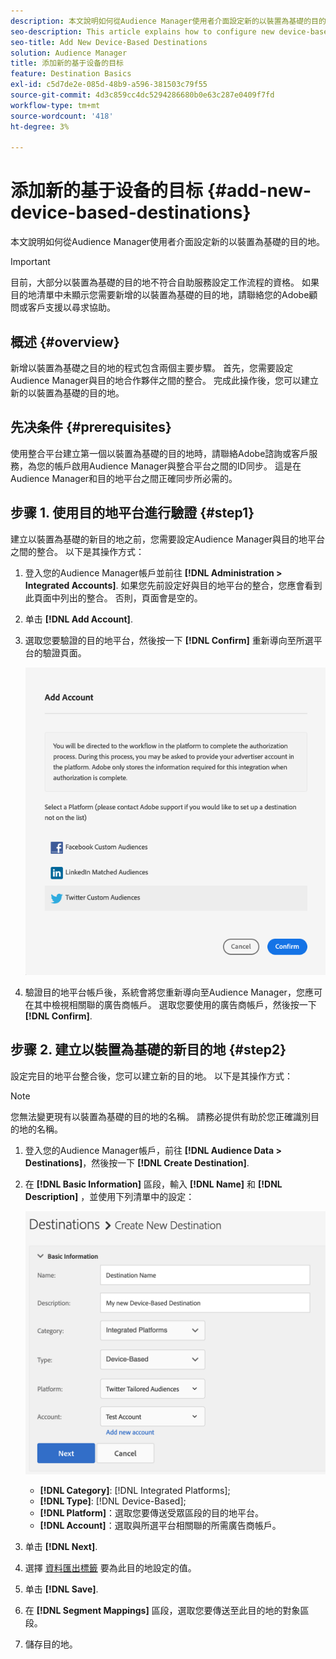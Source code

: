 ```yaml
---
description: 本文說明如何從Audience Manager使用者介面設定新的以裝置為基礎的目的地。
seo-description: This article explains how to configure new device-based destinations from the Audience Manager user interface.
seo-title: Add New Device-Based Destinations
solution: Audience Manager
title: 添加新的基于设备的目标
feature: Destination Basics
exl-id: c5d7de2e-085d-48b9-a596-381503c79f55
source-git-commit: 4d3c859cc4dc5294286680b0e63c287e0409f7fd
workflow-type: tm+mt
source-wordcount: '418'
ht-degree: 3%

---
```


# 添加新的基于设备的目标 {#add-new-device-based-destinations}

本文說明如何從Audience Manager使用者介面設定新的以裝置為基礎的目的地。

>[!IMPORTANT]
>
>目前，大部分以裝置為基礎的目的地不符合自助服務設定工作流程的資格。 如果目的地清單中未顯示您需要新增的以裝置為基礎的目的地，請聯絡您的Adobe顧問或客戶支援以尋求協助。

## 概述 {#overview}

新增以裝置為基礎之目的地的程式包含兩個主要步驟。 首先，您需要設定Audience Manager與目的地合作夥伴之間的整合。 完成此操作後，您可以建立新的以裝置為基礎的目的地。

## 先决条件 {#prerequisites}

使用整合平台建立第一個以裝置為基礎的目的地時，請聯絡Adobe諮詢或客戶服務，為您的帳戶啟用Audience Manager與整合平台之間的ID同步。 這是在Audience Manager和目的地平台之間正確同步所必需的。

## 步骤 1. 使用目的地平台進行驗證 {#step1}

建立以裝置為基礎的新目的地之前，您需要設定Audience Manager與目的地平台之間的整合。 以下是其操作方式：

1. 登入您的Audience Manager帳戶並前往 **[!DNL Administration > Integrated Accounts]**. 如果您先前設定好與目的地平台的整合，您應會看到此頁面中列出的整合。 否則，頁面會是空的。
1. 单击 **[!DNL Add Account]**.
1. 選取您要驗證的目的地平台，然後按一下 **[!DNL Confirm]** 重新導向至所選平台的驗證頁面。

   ![整合平台](assets/dbd-integrated-platforms.png)

1. 驗證目的地平台帳戶後，系統會將您重新導向至Audience Manager，您應可在其中檢視相關聯的廣告商帳戶。 選取您要使用的廣告商帳戶，然後按一下 **[!DNL Confirm]**.

## 步骤 2. 建立以裝置為基礎的新目的地 {#step2}

設定完目的地平台整合後，您可以建立新的目的地。 以下是其操作方式：

>[!NOTE]
>
>您無法變更現有以裝置為基礎的目的地的名稱。 請務必提供有助於您正確識別目的地的名稱。

1. 登入您的Audience Manager帳戶，前往 **[!DNL Audience Data > Destinations]**，然後按一下 **[!DNL Create Destination]**.
1. 在 **[!DNL Basic Information]** 區段，輸入 **[!DNL Name]** 和 **[!DNL Description]** ，並使用下列清單中的設定：

   ![設定](assets/dbd-new-basic.png)

   * **[!DNL Category]**: [!DNL Integrated Platforms];
   * **[!DNL Type]**: [!DNL Device-Based];
   * **[!DNL Platform]**：選取您要傳送受眾區段的目的地平台。
   * **[!DNL Account]**：選取與所選平台相關聯的所需廣告商帳戶。
1. 单击 **[!DNL Next]**.
1. 選擇 [資料匯出標籤](/help/using/features/data-export-controls.md#controls-labels) 要為此目的地設定的值。
1. 单击 **[!DNL Save]**.
1. 在 **[!DNL Segment Mappings]** 區段，選取您要傳送至此目的地的對象區段。
1. 儲存目的地。
